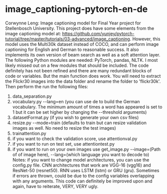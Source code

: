 # image_captioning-pytorch-en-de

Corwynne Leng: Image captioning model for Final Year project for Stellenbosch University.
This project does have some elements from the image captioning model at: https://github.com/yunjey/pytorch-tutorial/tree/master/tutorials/03-advanced/image_captioning.
However, this model uses the Multi30k dataset instead of COCO, and can perform image captioning for English and German to reasonable success. It also implements its own version of beam search as well as a soft attention layer.
The following Python modules are needed: PyTorch, pandas, NLTK. I most likely missed out on a few modules that should be included.
The code definitely has not been refined and there are many redundant blocks of code or variables. But the main function does work.
You will need to extract the Flickr30 images into the data folder and rename the folder to 'flickr30k'.
Then perform the run the following files:
1) data_separation.py
2) vocabulary.py --lang=en  (you can use de to build the German vocabulary. The minimum amount of times a word has appeared is set to 1 but it can be set higher by changing the --threshold arguments)
3) datasetFormat.py (if you wish to generate your own csv files)
4) resize.py --mode=train (defaults to train but can resize validation images as well. No need to resize the test images)
5) trainattention.py
6) if you want to check the validation score, use attentionval.py
7) if you want to run on test set, use attentiontest.py
8) if you want to run on your own images use get_image.py --image=(Path of of image here), --lang=(which language you want to decode to)
Notes:
if you want to change model architectures, you can use the config.py file. CNN architectures that work are VGG-16 (vgg16) and ResNet-50 (resnet50). RNN uses LSTM (lstm) or GRU (gru). Sometimes if errors are thrown, could be due to the config variables overlapping with any arguments.
This code can definitely be improved upon and again, have to reiterate, VERY, VERY ugly. 
